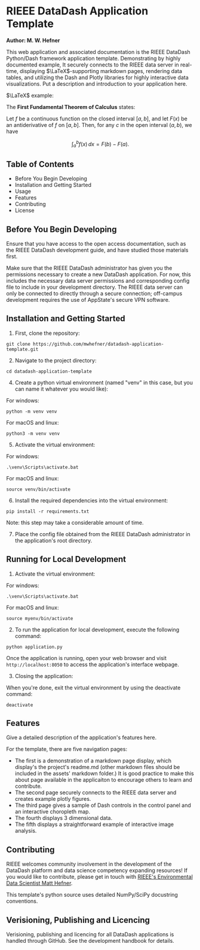 # RIEEE DataDash Application Template

**Author: M. W. Hefner**

This web application and associated documentation is the RIEEE DataDash Python/Dash framework application template. Demonstrating by highly documented example, It securely connects to the RIEEE data server in real-time, displaying $\LaTeX$-supporting markdown pages, rendering data tables, and utilizing the Dash and Plotly libraries for highly interactive data visualizations. Put a description and introduction to your application here.  

$\LaTeX$ example: 

The **First Fundamental Theorem of Calculus** states:

Let $f$ be a continuous function on the closed interval $[a, b]$, and let $F(x)$ be an antiderivative of $f$ on $[a, b]$. Then, for any $c$ in the open interval $(a, b)$, we have

$$\int_a^b f(x) \, dx = F(b) - F(a).$$


## Table of Contents

- Before You Begin Developing
- Installation and Getting Started
- Usage
- Features
- Contributing
- License

## Before You Begin Developing

Ensure that you have access to the open access documentation, such as the RIEEE DataDash development guide, and have studied those materials first.

Make sure that the RIEEE DataDash administrator has given you the permissions necessary to create a new DataDash application.  For now, this includes the necessary data server permissions and corresponding config file to include in your development directory.  The RIEEE data server can only be connected to directly through a secure connection; off-campus development requires the use of AppState's secure VPN software.

## Installation and Getting Started

1. First, clone the repository:

```shell
git clone https://github.com/mwhefner/datadash-application-template.git
```

2. Navigate to the project directory:

```shell
cd datadash-application-template
```

4. Create a python virtual environment (named "venv" in this case, but you can name it whatever you would like):

For windows:

```shell
python -m venv venv
```

For macOS and linux:

```shell
python3 -m venv venv
```

5. Activate the virtual environment:

For windows:

```shell
.\venv\Scripts\activate.bat 
```

For macOS and linux:

```shell
source venv/bin/activate
```

6. Install the required dependencies into the virtual environment:

```shell
pip install -r requirements.txt
```

Note: this step may take a considerable amount of time.

7. Place the config file obtained from the RIEEE DataDash administrator in the application's root directory.

## Running for Local Development

1. Activate the virtual environment:

For windows:

```shell
.\venv\Scripts\activate.bat 
```

For macOS and linux:

```shell
source myenv/bin/activate
```

2. To run the application for local development, execute the following command:

```shell
python application.py
```

Once the application is running, open your web browser and visit `http://localhost:8050` to access the application's interface webpage.

3. Closing the application:

When you're done, exit the virtual environment by using the deactivate command:

```shell
deactivate
```

## Features

Give a detailed description of the application's features here.

For the template, there are five navigation pages:

- The first is a demonstration of a markdown page display, which display's the project's readme.md (other markdown files should be included in the assets' markdown folder.)  It is good practice to make this about page available in the applicaiton to encourage others to learn and contribute.
- The second page securely connects to the RIEEE data server and creates example plotly figures.  
- The third page gives a sample of Dash controls in the control panel and an interactive choropleth map.
- The fourth displays 3 dimensional data.
- The fifth displays a straightforward example of interactive image analysis.

## Contributing

RIEEE welcomes community involvement in the development of the DataDash platform and data science competency expanding resources! If you would like to contribute, please get in touch with [RIEEE's Environmental Data Scientist Matt Hefner](mailto:hefnermw@appstate.edu).  

This template's python source uses detailed NumPy/SciPy docustring conventions.

## Verisioning, Publishing and Licencing

Verisioning, publishing and licencing for all DataDash applications is handled through GitHub.  See the development handbook for details.
